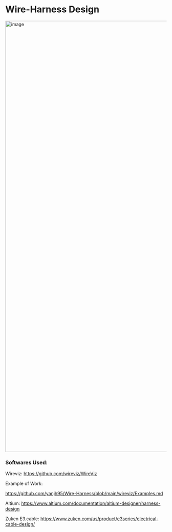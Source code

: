 # Wire-Harness Design

<img width="1347" alt="image" src="https://github.com/user-attachments/assets/078790a4-dd69-45dc-a0e6-e04923113bae">

### Softwares Used:

Wireviz: https://github.com/wireviz/WireViz

Example of Work:

https://github.com/yanjh95/Wire-Harness/blob/main/wireviz/Examples.md

Altium: https://www.altium.com/documentation/altium-designer/harness-design

Zuken E3.cable: https://www.zuken.com/us/product/e3series/electrical-cable-design/
